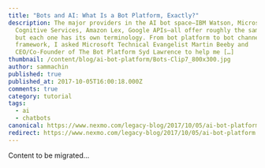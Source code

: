 ```yaml
---
title: "Bots and AI: What Is a Bot Platform, Exactly?"
description: The major providers in the AI bot space—IBM Watson, Microsoft
  Cognitive Services, Amazon Lex, Google APIs—all offer roughly the same things,
  but each one has its own terminology. From bot platform to bot channel to bot
  framework, I asked Microsoft Technical Evangelist Martin Beeby and
  CEO/Co-Founder of The Bot Platform Syd Lawrence to help me […]
thumbnail: /content/blog/ai-bot-platform/Bots-Clip7_800x300.jpg
author: sammachin
published: true
published_at: 2017-10-05T16:00:18.000Z
comments: true
category: tutorial
tags:
  - ai
  - chatbots
canonical: https://www.nexmo.com/legacy-blog/2017/10/05/ai-bot-platform
redirect: https://www.nexmo.com/legacy-blog/2017/10/05/ai-bot-platform
---
```


Content to be migrated...
